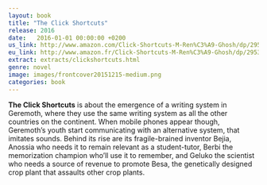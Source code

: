 ```yaml
---
layout: book
title: "The Click Shortcuts"
release: 2016
date:   2016-01-01 00:00:00 +0200
us_link: http://www.amazon.com/Click-Shortcuts-M-Ren%C3%A9-Ghosh/dp/2953100423
eu_link: http://www.amazon.fr/Click-Shortcuts-M-Ren%C3%A9-Ghosh/dp/2953100423
extract: extracts/clickshortcuts.html
genre: novel
image: images/frontcover20151215-medium.png
categories: book
---
```

**The Click Shortcuts** is about the emergence of a writing system in Geremoth, where they use the same writing system as all the other countries on the continent. When mobile phones appear though, Geremoth’s youth start communicating with an alternative system, that imitates sounds. Behind its rise are its fragile-brained inventor Bejia, Anossia who needs it to remain relevant as a student-tutor, Berbi the memorization champion who’ll use it to remember, and Geluko the scientist who needs a source of revenue to promote Besa, the genetically designed crop plant that assaults other crop plants.
